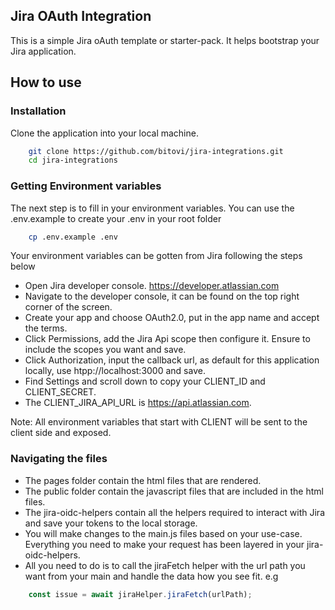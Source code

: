 ## Jira OAuth Integration

This is a simple Jira oAuth template or starter-pack. It helps bootstrap your Jira application.


## How to use

### Installation
Clone the application into your local machine.
```sh
    git clone https://github.com/bitovi/jira-integrations.git
    cd jira-integrations
```

### Getting Environment variables
The next step is to fill in your environment variables. You can use the .env.example to create your .env in your root folder
```sh
    cp .env.example .env
```

Your environment variables can be gotten from Jira following the steps below
- Open Jira developer console. https://developer.atlassian.com
- Navigate to the developer console, it can be found on the top right corner of the screen.
- Create your app and choose OAuth2.0, put in the app name and accept the terms.
- Click Permissions, add the Jira Api scope then configure it. Ensure to include the scopes you want and save.
- Click Authorization, input the callback url, as default for this application locally, use htpp://localhost:3000 and save.
- Find Settings and scroll down to copy your CLIENT_ID and CLIENT_SECRET.
- The CLIENT_JIRA_API_URL is https://api.atlassian.com.

Note: All environment variables that start with CLIENT will be sent to the client side and exposed.

### Navigating the files

- The pages folder contain the html files that are rendered.
- The public folder contain the javascript files that are included in the html files.
- The jira-oidc-helpers contain all the helpers required to interact with Jira and save your tokens to the local storage.
- You will make changes to the main.js files based on your use-case. Everything you need to make your request has been layered in your jira-oidc-helpers.
- All you need to do is to call the jiraFetch helper with the url path you want from your main and handle the data how you see fit. e.g
```js
    const issue = await jiraHelper.jiraFetch(urlPath);
```

